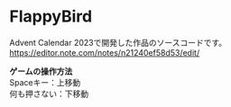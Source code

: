 # FlappyBird

Advent Calendar 2023で開発した作品のソースコードです。<br>
https://editor.note.com/notes/n21240ef58d53/edit/

**ゲームの操作方法**<br>
Spaceキー：上移動<br>
何も押さない：下移動
